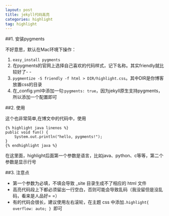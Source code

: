 ```yaml
---
layout: post
title: jekyll代码高亮
categories: highlight
tag: highlight
---
```


##1. 安装pygments

不好意思，默认在Mac环境下操作：

1. ```easy_install pygments```
2. 在pygments的官网上选择自己喜欢的代码样式，记下名称。其实friendly就比较好了- -
3. ```pygmentize -S friendly -f html > DIR/highlight.css```。其中DIR是你博客放置css的目录
4. 在_config.yml中添加一句:```pygments: true```，因为jekyll原生支持pygments，所以添加一个配置即可

##2. 使用

这个也非常简单,在博文中的代码中，使用

```
{% highlight java linenos %}
public void fun() {
	System.out.println("hello, pygments!");
}
{% endhighlight java %}
```

在这里面，highlight后面第一个参数是语言，比如java、python、c等等，第二个参数是显示行号

##3. 注意点

* 第一个参数为必填，不填会导致 _site 目录生成不了相应的 html 文件
* 高亮代码段上下都必须留出一行空白，否则可能会导致乱码（我没留但是没乱码，看来是人品好= =）
* 有的代码会很长，建议使用左右滚轮，在主题 css 中添加```.highlight{ overflow: auto; } ```即可
